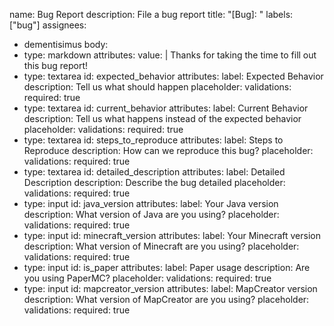 name: Bug Report
description: File a bug report
title: "[Bug]: "
labels: ["bug"]
assignees:
- dementisimus
  body:
- type: markdown
  attributes:
  value: |
  Thanks for taking the time to fill out this bug report!
- type: textarea
  id: expected_behavior
  attributes:
  label: Expected Behavior
  description: Tell us what should happen
  placeholder: 
  validations:
  required: true
- type: textarea
  id: current_behavior
  attributes:
  label: Current Behavior
  description: Tell us what happens instead of the expected behavior
  placeholder:
  validations:
  required: true
- type: textarea
  id: steps_to_reproduce
  attributes:
  label: Steps to Reproduce
  description: How can we reproduce this bug?
  placeholder:
  validations:
  required: true
- type: textarea
  id: detailed_description
  attributes:
  label: Detailed Description
  description: Describe the bug detailed
  placeholder:
  validations:
  required: true
- type: input
  id: java_version
  attributes:
  label: Your Java version
  description: What version of Java are you using?
  placeholder:
  validations:
  required: true
- type: input
  id: minecraft_version
  attributes:
  label: Your Minecraft version
  description: What version of Minecraft are you using?
  placeholder:
  validations:
  required: true
- type: input
  id: is_paper
  attributes:
  label: Paper usage
  description: Are you using PaperMC?
  placeholder:
  validations:
  required: true
- type: input
  id: mapcreator_version
  attributes:
  label: MapCreator version
  description: What version of MapCreator are you using?
  placeholder:
  validations:
  required: true
